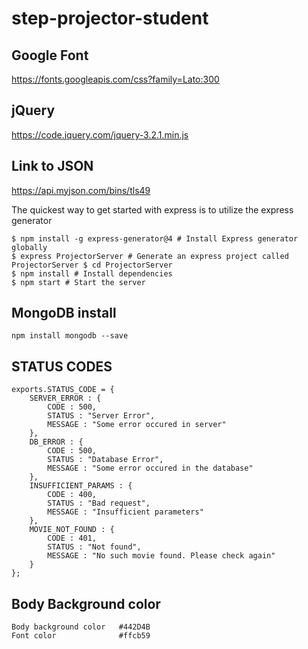 # step-projector-student

## Google Font
https://fonts.googleapis.com/css?family=Lato:300

## jQuery
https://code.jquery.com/jquery-3.2.1.min.js

## Link to JSON
https://api.myjson.com/bins/tls49


The quickest way to get started with express is to utilize the express generator
```
$ npm install -g express-generator@4 # Install Express generator globally
$ express ProjectorServer # Generate an express project called ProjectorServer $ cd ProjectorServer
$ npm install # Install dependencies
$ npm start # Start the server
```

## MongoDB install
```
npm install mongodb --save
```

## STATUS CODES
```
exports.STATUS_CODE = {
    SERVER_ERROR : {
        CODE : 500,
        STATUS : "Server Error",
        MESSAGE : "Some error occured in server"
    },
    DB_ERROR : {
        CODE : 500,
        STATUS : "Database Error",
        MESSAGE : "Some error occured in the database"
    },
    INSUFFICIENT_PARAMS : {
        CODE : 400,
        STATUS : "Bad request",
        MESSAGE : "Insufficient parameters"
    },
    MOVIE_NOT_FOUND : {
        CODE : 401,
        STATUS : "Not found",
        MESSAGE : "No such movie found. Please check again"
    }
};
```

## Body Background color
```
Body background color   #442D4B
Font color              #ffcb59
```
